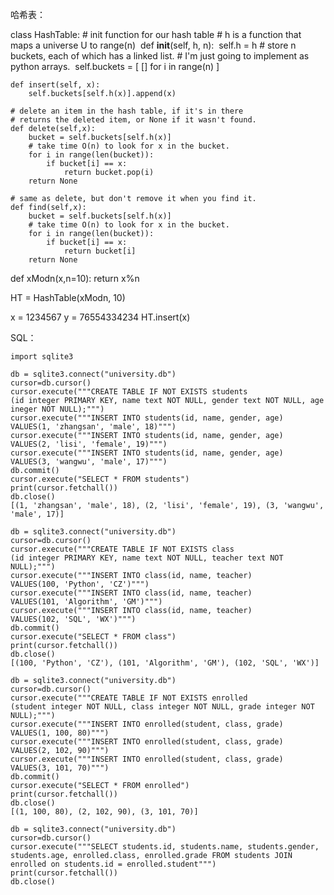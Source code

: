 哈希表：

class HashTable:
    # init function for our hash table
    # h is a function that maps a universe U to range(n)
​    def __init__(self, h, n):
​        self.h = h
        # store n buckets, each of which has a linked list. 
        # I'm just going to implement as python arrays.
​        self.buckets = [ [] for i in range(n) ]
​        

    def insert(self, x):
        self.buckets[self.h(x)].append(x)
        
    # delete an item in the hash table, if it's in there
    # returns the deleted item, or None if it wasn't found.
    def delete(self,x):
        bucket = self.buckets[self.h(x)]
        # take time O(n) to look for x in the bucket.
        for i in range(len(bucket)):
            if bucket[i] == x:
                return bucket.pop(i)
        return None
    
    # same as delete, but don't remove it when you find it.
    def find(self,x):
        bucket = self.buckets[self.h(x)]
        # take time O(n) to look for x in the bucket.
        for i in range(len(bucket)):
            if bucket[i] == x:
                return bucket[i]  
        return None

def xModn(x,n=10):
    return x%n

HT = HashTable(xModn, 10)

x = 1234567
y = 76554334234
HT.insert(x)

SQL：

```
import sqlite3
```

```
db = sqlite3.connect("university.db")
cursor=db.cursor()
cursor.execute("""CREATE TABLE IF NOT EXISTS students
(id integer PRIMARY KEY, name text NOT NULL, gender text NOT NULL, age ineger NOT NULL);""")
cursor.execute("""INSERT INTO students(id, name, gender, age) 
VALUES(1, 'zhangsan', 'male', 18)""")
cursor.execute("""INSERT INTO students(id, name, gender, age) 
VALUES(2, 'lisi', 'female', 19)""")
cursor.execute("""INSERT INTO students(id, name, gender, age) 
VALUES(3, 'wangwu', 'male', 17)""")
db.commit()
cursor.execute("SELECT * FROM students")
print(cursor.fetchall())
db.close()
[(1, 'zhangsan', 'male', 18), (2, 'lisi', 'female', 19), (3, 'wangwu', 'male', 17)]
```

```
db = sqlite3.connect("university.db")
cursor=db.cursor()
cursor.execute("""CREATE TABLE IF NOT EXISTS class
(id integer PRIMARY KEY, name text NOT NULL, teacher text NOT NULL);""")
cursor.execute("""INSERT INTO class(id, name, teacher) 
VALUES(100, 'Python', 'CZ')""")
cursor.execute("""INSERT INTO class(id, name, teacher) 
VALUES(101, 'Algorithm', 'GM')""")
cursor.execute("""INSERT INTO class(id, name, teacher) 
VALUES(102, 'SQL', 'WX')""")
db.commit()
cursor.execute("SELECT * FROM class")
print(cursor.fetchall())
db.close()
[(100, 'Python', 'CZ'), (101, 'Algorithm', 'GM'), (102, 'SQL', 'WX')]
```

```
db = sqlite3.connect("university.db")
cursor=db.cursor()
cursor.execute("""CREATE TABLE IF NOT EXISTS enrolled
(student integer NOT NULL, class integer NOT NULL, grade integer NOT NULL);""")
cursor.execute("""INSERT INTO enrolled(student, class, grade) 
VALUES(1, 100, 80)""")
cursor.execute("""INSERT INTO enrolled(student, class, grade) 
VALUES(2, 102, 90)""")
cursor.execute("""INSERT INTO enrolled(student, class, grade) 
VALUES(3, 101, 70)""")
db.commit()
cursor.execute("SELECT * FROM enrolled")
print(cursor.fetchall())
db.close()
[(1, 100, 80), (2, 102, 90), (3, 101, 70)]
```

```
db = sqlite3.connect("university.db")
cursor=db.cursor()
cursor.execute("""SELECT students.id, students.name, students.gender, students.age, enrolled.class, enrolled.grade FROM students JOIN enrolled on students.id = enrolled.student""")
print(cursor.fetchall())
db.close()
```